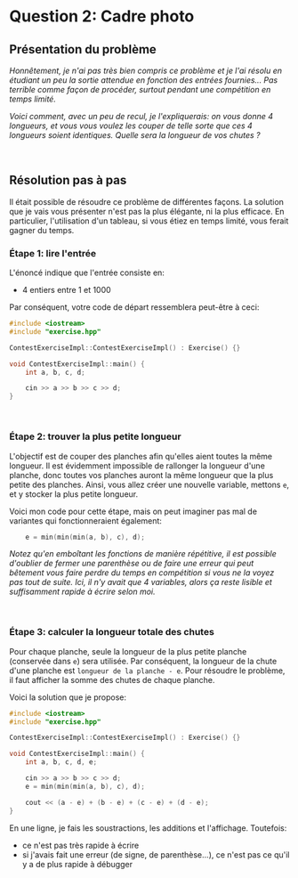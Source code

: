 # Question 2: Cadre photo

## Présentation du problème
_Honnêtement, je n'ai pas très bien compris ce problème et je l'ai résolu en étudiant un peu la sortie attendue en fonction des entrées fournies...
Pas terrible comme façon de procéder, surtout pendant une compétition en temps limité._

_Voici comment, avec un peu de recul, je l'expliquerais: on vous donne 4 longueurs, et vous vous voulez les couper de telle sorte que ces 4 longueurs soient identiques.
Quelle sera la longueur de vos chutes ?_

<br/>

## Résolution pas à pas
Il était possible de résoudre ce problème de différentes façons.
La solution que je vais vous présenter n'est pas la plus élégante, ni la plus efficace.
En particulier, l'utilisation d'un tableau, si vous étiez en temps limité, vous ferait gagner du temps.

### Étape 1: lire l'entrée
L'énoncé indique que l'entrée consiste en:
* 4 entiers entre 1 et 1000

Par conséquent, votre code de départ ressemblera peut-être à ceci:
```cpp
#include <iostream>
#include "exercise.hpp"

ContestExerciseImpl::ContestExerciseImpl() : Exercise() {}

void ContestExerciseImpl::main() {
    int a, b, c, d;

    cin >> a >> b >> c >> d;
}
```
<br/>

### Étape 2: trouver la plus petite longueur
L'objectif est de couper des planches afin qu'elles aient toutes la même longueur.
Il est évidemment impossible de rallonger la longueur d'une planche, donc toutes vos planches auront la même longueur que la plus petite des planches.
Ainsi, vous allez créer une nouvelle variable, mettons ```e```, et y stocker la plus petite longueur.

Voici mon code pour cette étape, mais on peut imaginer pas mal de variantes qui fonctionneraient également:
```cpp
    e = min(min(min(a, b), c), d);
```
_Notez qu'en emboîtant les fonctions de manière répétitive, il est possible d'oublier de fermer une parenthèse ou de faire une erreur qui peut bêtement vous faire perdre du temps en compétition si vous ne la voyez pas tout de suite.
Ici, il n'y avait que 4 variables, alors ça reste lisible et suffisamment rapide à écrire selon moi._

<br/>

### Étape 3: calculer la longueur totale des chutes
Pour chaque planche, seule la longueur de la plus petite planche (conservée dans ```e```) sera utilisée.
Par conséquent, la longueur de la chute d'une planche est ```longueur de la planche - e```.
Pour résoudre le problème, il faut afficher la somme des chutes de chaque planche.

Voici la solution que je propose:
```cpp
#include <iostream>
#include "exercise.hpp"

ContestExerciseImpl::ContestExerciseImpl() : Exercise() {}

void ContestExerciseImpl::main() {
    int a, b, c, d, e;

    cin >> a >> b >> c >> d;
    e = min(min(min(a, b), c), d);

    cout << (a - e) + (b - e) + (c - e) + (d - e);
}
```
En une ligne, je fais les soustractions, les additions et l'affichage. Toutefois:
* ce n'est pas très rapide à écrire
* si j'avais fait une erreur (de signe, de parenthèse...), ce n'est pas ce qu'il y a de plus rapide à débugger
